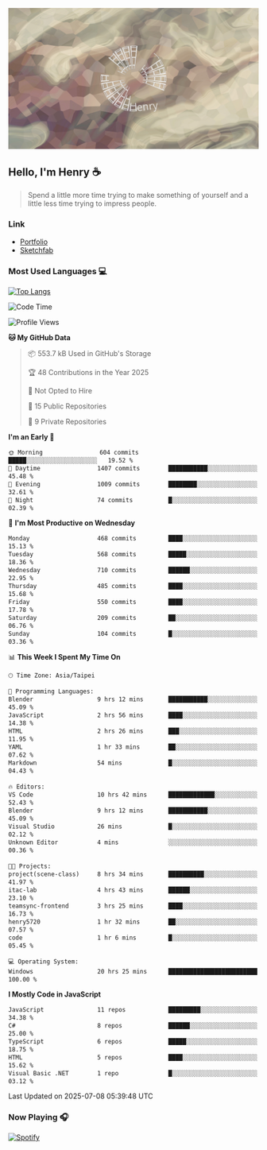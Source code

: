 ![](./images/cover.jpg)

## Hello, I'm Henry :coffee:
> Spend a little more time trying to make something of yourself and a little less time trying to impress people.

### Link
- [Portfolio](https://drive.google.com/file/d/1kb96bzn4Bhdb4pImsUvKz9Oi9cx455D2/view?usp=drivesdk)
- [Sketchfab](https://sketchfab.com/henry4294967296/models)

### Most Used Languages 💻
 [![Top Langs](https://github-readme-stats.vercel.app/api/top-langs/?username=henry5720&theme=tokyonight&hide_title=true)](https://github.com/henry5720?tab=repositories)

<!--START_SECTION:waka-->
![Code Time](http://img.shields.io/badge/Code%20Time-21%20hrs%2053%20mins-blue)

![Profile Views](http://img.shields.io/badge/Profile%20Views-346-blue)

**🐱 My GitHub Data** 

> 📦 553.7 kB Used in GitHub's Storage 
 > 
> 🏆 48 Contributions in the Year 2025
 > 
> 🚫 Not Opted to Hire
 > 
> 📜 15 Public Repositories 
 > 
> 🔑 9 Private Repositories 
 > 
**I'm an Early 🐤** 

```text
🌞 Morning                604 commits         █████░░░░░░░░░░░░░░░░░░░░   19.52 % 
🌆 Daytime                1407 commits        ███████████░░░░░░░░░░░░░░   45.48 % 
🌃 Evening                1009 commits        ████████░░░░░░░░░░░░░░░░░   32.61 % 
🌙 Night                  74 commits          █░░░░░░░░░░░░░░░░░░░░░░░░   02.39 % 
```
📅 **I'm Most Productive on Wednesday** 

```text
Monday                   468 commits         ████░░░░░░░░░░░░░░░░░░░░░   15.13 % 
Tuesday                  568 commits         █████░░░░░░░░░░░░░░░░░░░░   18.36 % 
Wednesday                710 commits         ██████░░░░░░░░░░░░░░░░░░░   22.95 % 
Thursday                 485 commits         ████░░░░░░░░░░░░░░░░░░░░░   15.68 % 
Friday                   550 commits         ████░░░░░░░░░░░░░░░░░░░░░   17.78 % 
Saturday                 209 commits         ██░░░░░░░░░░░░░░░░░░░░░░░   06.76 % 
Sunday                   104 commits         █░░░░░░░░░░░░░░░░░░░░░░░░   03.36 % 
```


📊 **This Week I Spent My Time On** 

```text
🕑︎ Time Zone: Asia/Taipei

💬 Programming Languages: 
Blender                  9 hrs 12 mins       ███████████░░░░░░░░░░░░░░   45.09 % 
JavaScript               2 hrs 56 mins       ████░░░░░░░░░░░░░░░░░░░░░   14.38 % 
HTML                     2 hrs 26 mins       ███░░░░░░░░░░░░░░░░░░░░░░   11.95 % 
YAML                     1 hr 33 mins        ██░░░░░░░░░░░░░░░░░░░░░░░   07.62 % 
Markdown                 54 mins             █░░░░░░░░░░░░░░░░░░░░░░░░   04.43 % 

🔥 Editors: 
VS Code                  10 hrs 42 mins      █████████████░░░░░░░░░░░░   52.43 % 
Blender                  9 hrs 12 mins       ███████████░░░░░░░░░░░░░░   45.09 % 
Visual Studio            26 mins             █░░░░░░░░░░░░░░░░░░░░░░░░   02.12 % 
Unknown Editor           4 mins              ░░░░░░░░░░░░░░░░░░░░░░░░░   00.36 % 

🐱‍💻 Projects: 
project(scene-class)     8 hrs 34 mins       ██████████░░░░░░░░░░░░░░░   41.97 % 
itac-lab                 4 hrs 43 mins       ██████░░░░░░░░░░░░░░░░░░░   23.10 % 
teamsync-frontend        3 hrs 25 mins       ████░░░░░░░░░░░░░░░░░░░░░   16.73 % 
henry5720                1 hr 32 mins        ██░░░░░░░░░░░░░░░░░░░░░░░   07.57 % 
code                     1 hr 6 mins         █░░░░░░░░░░░░░░░░░░░░░░░░   05.45 % 

💻 Operating System: 
Windows                  20 hrs 25 mins      █████████████████████████   100.00 % 
```

**I Mostly Code in JavaScript** 

```text
JavaScript               11 repos            █████████░░░░░░░░░░░░░░░░   34.38 % 
C#                       8 repos             ██████░░░░░░░░░░░░░░░░░░░   25.00 % 
TypeScript               6 repos             █████░░░░░░░░░░░░░░░░░░░░   18.75 % 
HTML                     5 repos             ████░░░░░░░░░░░░░░░░░░░░░   15.62 % 
Visual Basic .NET        1 repo              █░░░░░░░░░░░░░░░░░░░░░░░░   03.12 % 
```




 Last Updated on 2025-07-08 05:39:48 UTC
<!--END_SECTION:waka-->

### Now Playing 🎧
[![Spotify](https://spotify-recently-played-beta.vercel.app/api/spotify)](https://open.spotify.com/user/31uznrpamxhroyd2bt7xchxgnhce)

<!--
**henry5720/henry5720** is a ✨ _special_ ✨ repository because its `README.md` (this file) appears on your GitHub profile.

Here are some ideas to get you started:

- 🔭 I’m currently working on ...
- 🌱 I’m currently learning ...
- 👯 I’m looking to collaborate on ...
- 🤔 I’m looking for help with ...
- 💬 Ask me about ...
- 📫 How to reach me: ...
- 😄 Pronouns: ...
- ⚡ Fun fact: ...
-->
